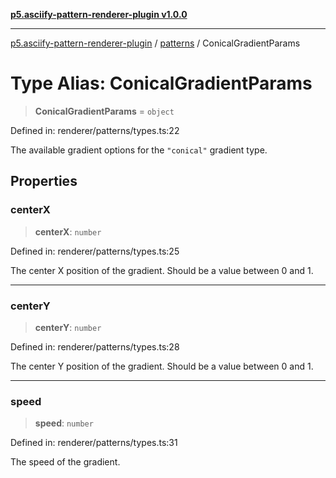 [**p5.asciify-pattern-renderer-plugin v1.0.0**](../../../../README.md)

***

[p5.asciify-pattern-renderer-plugin](../../../../README.md) / [patterns](../README.md) / ConicalGradientParams

# Type Alias: ConicalGradientParams

> **ConicalGradientParams** = `object`

Defined in: renderer/patterns/types.ts:22

The available gradient options for the `"conical"` gradient type.

## Properties

### centerX

> **centerX**: `number`

Defined in: renderer/patterns/types.ts:25

The center X position of the gradient. Should be a value between 0 and 1.

***

### centerY

> **centerY**: `number`

Defined in: renderer/patterns/types.ts:28

The center Y position of the gradient. Should be a value between 0 and 1.

***

### speed

> **speed**: `number`

Defined in: renderer/patterns/types.ts:31

The speed of the gradient.
